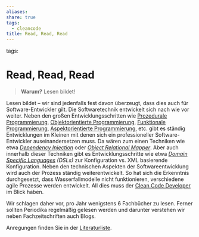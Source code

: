 ```yaml
---
aliases: 
share: true
tags:
  - cleancode
title: Read, Read, Read
---
```


tags: 

# Read, Read, Read

>**Warum?**
>Lesen bildet!

Lesen bildet – wir sind jedenfalls fest davon überzeugt, dass dies auch für Software-Entwickler gilt. Die Softwaretechnik entwickelt sich nach wie vor weiter. Neben den großen Entwicklungsschritten wie [Prozedurale Programmierung](Prozedurale%20Programmierung.md), [Objektorientierte Programmierung](OOP.md), [Funktionale Programmierung](Funktionale%20Programmierung.md), [Aspektorientierte Programmierung](Aspektorientierte%20Programmierung.md), etc. gibt es ständig Entwicklungen im Kleinen mit denen sich ein professioneller Software-Entwickler auseinandersetzen muss. Da wären zum einen Techniken wie etwa _[Dependency Injection](Dependency%20Injection.md)_ oder _[Object Relational Mapper](Object%20Relational%20Mapper.md)_. Aber auch innerhalb dieser Techniken gibt es Entwicklungsschritte wie etwa _[Domain Specific Languages](Domain%20Specific%20Languages.md) (DSLs)_ zur Konfiguration vs. XML basierende Konfiguration. Neben den technischen Aspekten der Softwareentwicklung wird auch der Prozess ständig weiterentwickelt. So hat sich die Erkenntnis durchgesetzt, dass Wasserfallmodelle nicht funktionieren, verschiedene agile Prozesse werden entwickelt. All dies muss der [Clean Code Developer](Clean%20Code%20Developer.md) im Blick haben.

Wir schlagen daher vor, pro Jahr wenigstens 6 Fachbücher zu lesen. Ferner sollten Periodika regelmäßig gelesen werden und darunter verstehen wir neben Fachzeitschriften auch Blogs.

Anregungen finden Sie in der [Literaturliste](https://clean-code-developer.de/weitere-infos/literatur/).